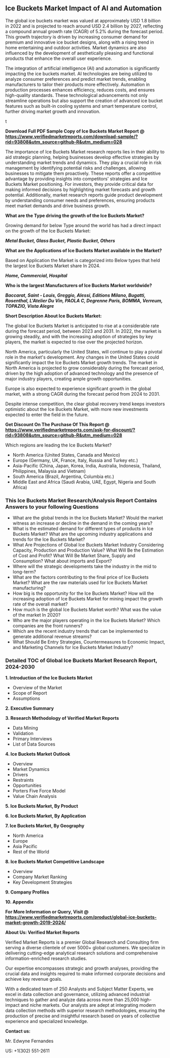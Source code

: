 <h2>Ice Buckets Market Impact of AI and Automation</h2><p>The global ice buckets market was valued at approximately USD 1.8 billion in 2022 and is projected to reach around USD 2.4 billion by 2027, reflecting a compound annual growth rate (CAGR) of 5.2% during the forecast period. This growth trajectory is driven by increasing consumer demand for premium and innovative ice bucket designs, along with a rising trend in home entertaining and outdoor activities. Market dynamics are also influenced by the development of aesthetically pleasing and functional products that enhance the overall user experience.</p><p>The integration of artificial intelligence (AI) and automation is significantly impacting the ice buckets market. AI technologies are being utilized to analyze consumer preferences and predict market trends, enabling manufacturers to tailor their products more effectively. Automation in production processes enhances efficiency, reduces costs, and ensures high-quality standards. These technological advancements not only streamline operations but also support the creation of advanced ice bucket features such as built-in cooling systems and smart temperature control, further driving market growth and innovation.</p>t</p><p id="" class=""><strong>Download Full PDF Sample Copy of Ice Buckets Market Report @ <a href="https://www.verifiedmarketreports.com/download-sample/?rid=93808&utm_source=github-R&utm_medium=028" target="_blank">https://www.verifiedmarketreports.com/download-sample/?rid=93808&utm_source=github-R&utm_medium=028</a></strong></p><p>The importance of&nbsp;Ice Buckets Market research reports lies in their ability to aid strategic planning, helping businesses develop effective strategies by understanding market trends and dynamics. They play a crucial role in risk management by identifying potential risks and challenges, allowing businesses to mitigate them proactively. These reports offer a competitive advantage by providing insights into competitors' strategies and Ice Buckets Market positioning. For investors, they provide critical data for making informed decisions by highlighting market forecasts and growth potential. Additionally, market research reports guide product development by understanding consumer needs and preferences, ensuring products meet market demands and drive business growth.</p><p><strong>What are the&nbsp;Type driving the growth of the Ice Buckets Market?</strong></p><p id="" class="">Growing demand for below Type around the world has had a direct impact on the growth of the Ice Buckets Market:</p><em><strong>Metal Bucket, Glass Bucket, Plastic Bucket, Others</strong></em></p><strong>What are the&nbsp;Applications&nbsp;of Ice Buckets Market available in the Market?</strong></p><p id="" class="">Based on Application the Market is categorized into Below types that held the largest Ice Buckets Market share In 2024.</p><em><strong>Home, Commercial, Hospital</strong></em></p><strong>Who is the largest Manufacturers of Ice Buckets Market worldwide?</strong></p><p><em><strong>Baccarat, Saint - Louis, Greggio, Alessi, Editions Milano, Bugatti, Rosenthal, L'Atelier Du Vin, PAOLA C, Degrenne Paris, BOMMA, Verreum, TOPAZIO, Vista Alegre</strong></em></p><p id="" class=""><strong>Short Description About Ice Buckets Market:</strong></p><p>The global Ice Buckets Market is anticipated to rise at a considerable rate during the forecast period, between 2023 and 2031. In 2022, the market is growing steadily, and with the increasing adoption of strategies by key players, the market is expected to rise over the projected horizon.</p><p>North America, particularly the United States, will continue to play a pivotal role in the market's development. Any changes in the United States could significantly impact the Ice Buckets Market growth trends. The market in North America is projected to grow considerably during the forecast period, driven by the high adoption of advanced technology and the presence of major industry players, creating ample growth opportunities.</p><p>Europe is also expected to experience significant growth in the global market, with a strong CAGR during the forecast period from 2024 to 2031.</p><p>Despite intense competition, the clear global recovery trend keeps investors optimistic about the Ice Buckets Market, with more new investments expected to enter the field in the future.</p><p id="" class=""><strong>Get Discount On The Purchase Of This Report @ <a href="https://www.verifiedmarketreports.com/ask-for-discount/?rid=93808&utm_source=github-R&utm_medium=028" target="_blank">https://www.verifiedmarketreports.com/ask-for-discount/?rid=93808&utm_source=github-R&utm_medium=028</a></strong></p>Which regions are leading the Ice Buckets Market?</p><ul><li>North America (United States, Canada and Mexico)</li><li>Europe (Germany, UK, France, Italy, Russia and Turkey etc.)</li><li>Asia-Pacific (China, Japan, Korea, India, Australia, Indonesia, Thailand, Philippines, Malaysia and Vietnam)</li><li>South America (Brazil, Argentina, Columbia etc.)</li><li>Middle East and Africa (Saudi Arabia, UAE, Egypt, Nigeria and South Africa)</li></ul><h3 id="" class="">This Ice Buckets Market Research/Analysis Report Contains Answers to your following Questions</h3><ul><li>What are the global trends in the Ice Buckets Market? Would the market witness an increase or decline in the demand in the coming years?</li><li>What is the estimated demand for different types of products in Ice Buckets Market? What are the upcoming industry applications and trends for the Ice Buckets Market?</li><li>What Are Projections of Global Ice Buckets Market Industry Considering Capacity, Production and Production Value? What Will Be the Estimation of Cost and Profit? What Will Be Market Share, Supply and Consumption? What about imports and Export?</li><li>Where will the strategic developments take the industry in the mid to long-term?</li><li>What are the factors contributing to the final price of Ice Buckets Market? What are the raw materials used for Ice Buckets Market manufacturing?</li><li>How big is the opportunity for the Ice Buckets Market? How will the increasing adoption of Ice Buckets Market for mining impact the growth rate of the overall market?</li><li>How much is the global Ice Buckets Market worth? What was the value of the market In 2020?</li><li>Who are the major players operating in the Ice Buckets Market? Which companies are the front runners?</li><li>Which are the recent industry trends that can be implemented to generate additional revenue streams?</li><li>What Should Be Entry Strategies, Countermeasures to Economic Impact, and Marketing Channels for Ice Buckets Market Industry?</li></ul><h3 id="" class="">Detailed TOC of Global Ice Buckets Market Research Report, 2024-2030</h3><p id="" class=""><strong>1. Introduction of the Ice Buckets Market</strong></p><ul><li>Overview of the Market</li><li>Scope of Report</li><li>Assumptions</li></ul><p id="" class=""><strong>2. Executive Summary</strong></p><p id="" class=""><strong>3. Research Methodology of Verified Market Reports</strong></p><ul><li>Data Mining</li><li>Validation</li><li>Primary Interviews</li><li>List of Data Sources</li></ul><p id="" class=""><strong>4. Ice Buckets Market Outlook</strong></p><ul><li>Overview</li><li>Market Dynamics</li><li>Drivers</li><li>Restraints</li><li>Opportunities</li><li>Porters Five Force Model</li><li>Value Chain Analysis</li></ul><p id="" class=""><strong>5. Ice Buckets Market, By Product</strong></p><p id="" class=""><strong>6. Ice Buckets Market, By Application</strong></p><p id="" class=""><strong>7. Ice Buckets Market, By Geography</strong></p><ul><li>North America</li><li>Europe</li><li>Asia Pacific</li><li>Rest of the World</li></ul><p id="" class=""><strong>8. Ice Buckets Market Competitive Landscape</strong></p><ul><li>Overview</li><li>Company Market Ranking</li><li>Key Development Strategies</li></ul><p id="" class=""><strong>9. Company Profiles</strong></p><p id="" class=""><strong>10. Appendix</strong></p><p id="" class=""><strong>For More Information or Query, Visit @ <a href="https://www.verifiedmarketreports.com/product/global-ice-buckets-market-growth-2019-2024/" target="_blank">https://www.verifiedmarketreports.com/product/global-ice-buckets-market-growth-2019-2024/</a></strong></p><p id="" class=""><strong>About Us: Verified Market Reports</strong></p><p id="" class="">Verified Market Reports is a premier Global Research and Consulting firm serving a diverse clientele of over 5000+ global customers. We specialize in delivering cutting-edge analytical research solutions and comprehensive information-enriched research studies.</p><p id="" class="">Our expertise encompasses strategic and growth analyses, providing the crucial data and insights required to make informed corporate decisions and achieve key revenue goals.</p><p id="" class="">With a dedicated team of 250 Analysts and Subject Matter Experts, we excel in data collection and governance, utilizing advanced industrial techniques to gather and analyze data across more than 25,000 high-impact and niche markets. Our analysts are adept at integrating modern data collection methods with superior research methodologies, ensuring the production of precise and insightful research based on years of collective experience and specialized knowledge.</p><p id="" class=""><strong>Contact us:</strong></p><p id="" class="">Mr. Edwyne Fernandes</p><p id="" class="">US: +1(302) 551-2611</p>